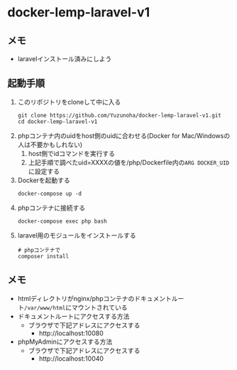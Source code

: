# docker-lemp-laravel-v1

## メモ
- laravelインストール済みにしよう

## 起動手順
1. このリポジトリをcloneして中に入る
    ```
    git clone https://github.com/Yuzunoha/docker-lemp-laravel-v1.git
    cd docker-lemp-laravel-v1
    ```
1. phpコンテナ内のuidをhost側のuidに合わせる(Docker for Mac/Windowsの人は不要かもしれない)
    1. host側でidコマンドを実行する
    1. 上記手順で調べたuid=XXXXの値を/php/Dockerfile内の`ARG DOCKER_UID`に設定する
1. Dockerを起動する
    ```
    docker-compose up -d
    ```
1. phpコンテナに接続する
    ```
    docker-compose exec php bash
    ```
1. laravel用のモジュールをインストールする
    ```
    # phpコンテナで
    composer install
    ```

## メモ
- htmlディレクトリがnginx/phpコンテナのドキュメントルート`/var/www/html`にマウントされている
- ドキュメントルートにアクセスする方法
  - ブラウザで下記アドレスにアクセスする
      - http://localhost:10080
- phpMyAdminにアクセスする方法
  - ブラウザで下記アドレスにアクセスする
      - http://localhost:10040
